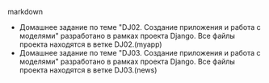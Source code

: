 markdown
- Домашнее задание по теме "DJ02. Создание приложения и работа с моделями" разработано в рамках проекта Django. Все файлы проекта находятся в ветке DJ02.(myapp)  
- Домашнее задание по теме "DJ03. Создание приложения и работа с моделями" разработано в рамках проекта Django. Все файлы проекта находятся в ветке DJ03.(news)
